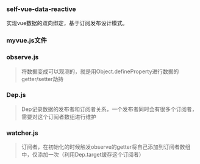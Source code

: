 ### self-vue-data-reactive

实现vue数据的双向绑定，基于订阅发布设计模式。



### myvue.js文件

### observe.js
> 将数据变成可以观测的，就是用Object.defineProperty进行数据的getter/setter劫持

### Dep.js
> Dep记录数据的发布者和订阅者关系，一个发布者同时会有很多个订阅者，需要对这个订阅者数组进行维护

### watcher.js
> 订阅者，在初始化的时候触发observe的getter将自己添加到订阅者数组中，仅添加一次（利用Dep.target缓存这个订阅者）
